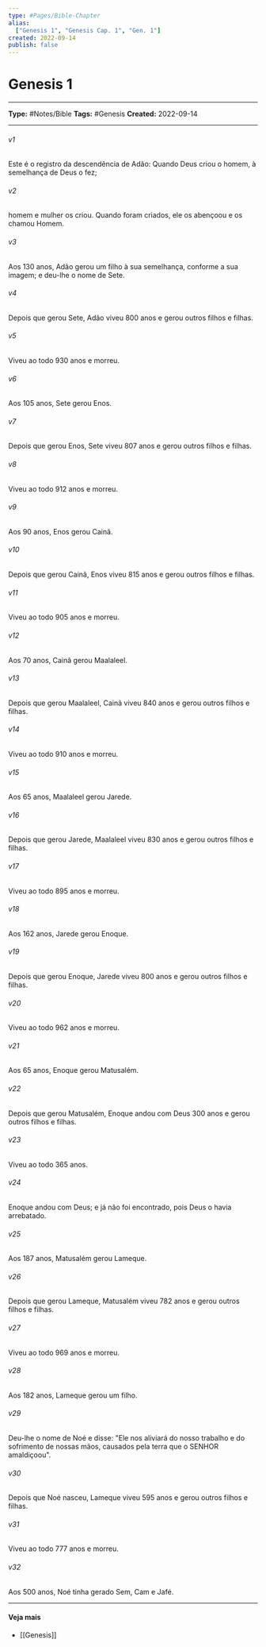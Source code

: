 ```yaml
---
type: #Pages/Bible-Chapter
alias:
  ["Genesis 1", "Genesis Cap. 1", "Gen. 1"]
created: 2022-09-14
publish: false
---
```


# Genesis 1

---

**Type:** #Notes/Bible
**Tags:** #Genesis
**Created:** 2022-09-14

---

###### v1
Este é o registro da descendência de Adão: Quando Deus criou o homem, à semelhança de Deus o fez;
###### v2
homem e mulher os criou. Quando foram criados, ele os abençoou e os chamou Homem.
###### v3
Aos 130 anos, Adão gerou um filho à sua semelhança, conforme a sua imagem; e deu-lhe o nome de Sete.
###### v4
Depois que gerou Sete, Adão viveu 800 anos e gerou outros filhos e filhas.
###### v5
Viveu ao todo 930 anos e morreu.
###### v6
Aos 105 anos, Sete gerou Enos.
###### v7
Depois que gerou Enos, Sete viveu 807 anos e gerou outros filhos e filhas.
###### v8
Viveu ao todo 912 anos e morreu.
###### v9
Aos 90 anos, Enos gerou Cainã.
###### v10
Depois que gerou Cainã, Enos viveu 815 anos e gerou outros filhos e filhas.
###### v11
Viveu ao todo 905 anos e morreu.
###### v12
Aos 70 anos, Cainã gerou Maalaleel.
###### v13
Depois que gerou Maalaleel, Cainã viveu 840 anos e gerou outros filhos e filhas.
###### v14
Viveu ao todo 910 anos e morreu.
###### v15
Aos 65 anos, Maalaleel gerou Jarede.
###### v16
Depois que gerou Jarede, Maalaleel viveu 830 anos e gerou outros filhos e filhas.
###### v17
Viveu ao todo 895 anos e morreu.
###### v18
Aos 162 anos, Jarede gerou Enoque.
###### v19
Depois que gerou Enoque, Jarede viveu 800 anos e gerou outros filhos e filhas.
###### v20
Viveu ao todo 962 anos e morreu.
###### v21
Aos 65 anos, Enoque gerou Matusalém.
###### v22
Depois que gerou Matusalém, Enoque andou com Deus 300 anos e gerou outros filhos e filhas.
###### v23
Viveu ao todo 365 anos.
###### v24
Enoque andou com Deus; e já não foi encontrado, pois Deus o havia arrebatado.
###### v25
Aos 187 anos, Matusalém gerou Lameque.
###### v26
Depois que gerou Lameque, Matusalém viveu 782 anos e gerou outros filhos e filhas.
###### v27
Viveu ao todo 969 anos e morreu.
###### v28
Aos 182 anos, Lameque gerou um filho.
###### v29
Deu-lhe o nome de Noé e disse: "Ele nos aliviará do nosso trabalho e do sofrimento de nossas mãos, causados pela terra que o SENHOR amaldiçoou".
###### v30
Depois que Noé nasceu, Lameque viveu 595 anos e gerou outros filhos e filhas.
###### v31
Viveu ao todo 777 anos e morreu.
###### v32
Aos 500 anos, Noé tinha gerado Sem, Cam e Jafé.


---

#### Veja mais

- [[Genesis]]
